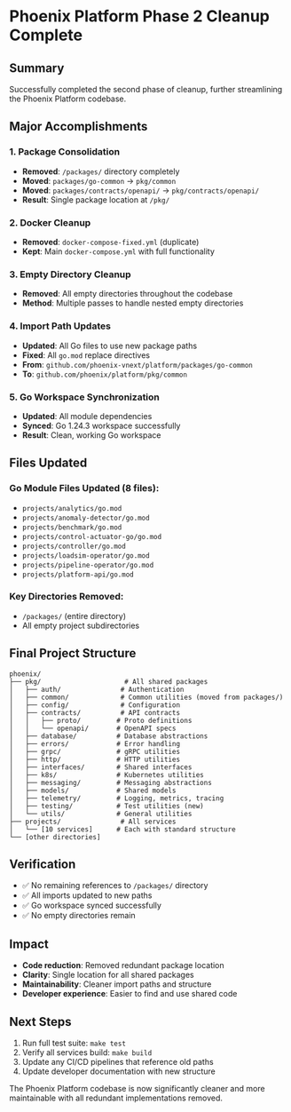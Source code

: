 # Phoenix Platform Phase 2 Cleanup Complete

## Summary

Successfully completed the second phase of cleanup, further streamlining the Phoenix Platform codebase.

## Major Accomplishments

### 1. Package Consolidation
- **Removed**: `/packages/` directory completely
- **Moved**: `packages/go-common` → `pkg/common`
- **Moved**: `packages/contracts/openapi/` → `pkg/contracts/openapi/`
- **Result**: Single package location at `/pkg/`

### 2. Docker Cleanup
- **Removed**: `docker-compose-fixed.yml` (duplicate)
- **Kept**: Main `docker-compose.yml` with full functionality

### 3. Empty Directory Cleanup
- **Removed**: All empty directories throughout the codebase
- **Method**: Multiple passes to handle nested empty directories

### 4. Import Path Updates
- **Updated**: All Go files to use new package paths
- **Fixed**: All `go.mod` replace directives
- **From**: `github.com/phoenix-vnext/platform/packages/go-common`
- **To**: `github.com/phoenix/platform/pkg/common`

### 5. Go Workspace Synchronization
- **Updated**: All module dependencies
- **Synced**: Go 1.24.3 workspace successfully
- **Result**: Clean, working Go workspace

## Files Updated

### Go Module Files Updated (8 files):
- `projects/analytics/go.mod`
- `projects/anomaly-detector/go.mod`
- `projects/benchmark/go.mod`
- `projects/control-actuator-go/go.mod`
- `projects/controller/go.mod`
- `projects/loadsim-operator/go.mod`
- `projects/pipeline-operator/go.mod`
- `projects/platform-api/go.mod`

### Key Directories Removed:
- `/packages/` (entire directory)
- All empty project subdirectories

## Final Project Structure

```
phoenix/
├── pkg/                     # All shared packages
│   ├── auth/               # Authentication
│   ├── common/             # Common utilities (moved from packages/)
│   ├── config/             # Configuration
│   ├── contracts/          # API contracts
│   │   ├── proto/         # Proto definitions
│   │   └── openapi/       # OpenAPI specs
│   ├── database/          # Database abstractions
│   ├── errors/            # Error handling
│   ├── grpc/              # gRPC utilities
│   ├── http/              # HTTP utilities
│   ├── interfaces/        # Shared interfaces
│   ├── k8s/               # Kubernetes utilities
│   ├── messaging/         # Messaging abstractions
│   ├── models/            # Shared models
│   ├── telemetry/         # Logging, metrics, tracing
│   ├── testing/           # Test utilities (new)
│   └── utils/             # General utilities
├── projects/               # All services
│   └── [10 services]      # Each with standard structure
└── [other directories]
```

## Verification

- ✅ No remaining references to `/packages/` directory
- ✅ All imports updated to new paths
- ✅ Go workspace synced successfully
- ✅ No empty directories remain

## Impact

- **Code reduction**: Removed redundant package location
- **Clarity**: Single location for all shared packages
- **Maintainability**: Cleaner import paths and structure
- **Developer experience**: Easier to find and use shared code

## Next Steps

1. Run full test suite: `make test`
2. Verify all services build: `make build`
3. Update any CI/CD pipelines that reference old paths
4. Update developer documentation with new structure

The Phoenix Platform codebase is now significantly cleaner and more maintainable with all redundant implementations removed.